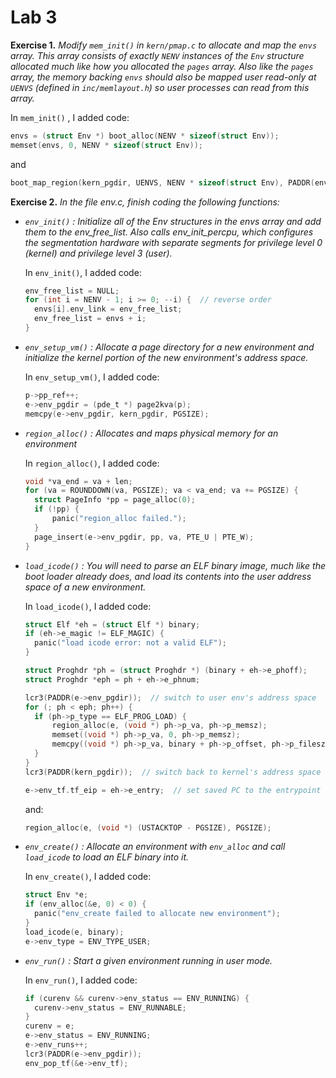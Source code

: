 # Lab 3

**Exercise 1.** *Modify `mem_init()` in `kern/pmap.c` to allocate and map the `envs` array. This array consists of exactly `NENV` instances of the `Env` structure allocated much like how you allocated the `pages` array. Also like the `pages` array, the memory backing `envs` should also be mapped user read-only at `UENVS` (defined in `inc/memlayout.h`) so user processes can read from this array.* 

In `mem_init()` , I added code:

```c
envs = (struct Env *) boot_alloc(NENV * sizeof(struct Env));
memset(envs, 0, NENV * sizeof(struct Env));
```

and

```c
boot_map_region(kern_pgdir, UENVS, NENV * sizeof(struct Env), PADDR(envs), PTE_U);
```

**Exercise 2.** *In the file env.c, finish coding the following functions:*

- *`env_init()` : Initialize all of the Env structures in the envs array and add them to the env_free_list. Also calls env_init_percpu, which configures the segmentation hardware with separate segments for privilege level 0 (kernel) and privilege level 3 (user).*

  In `env_init()`, I added code:

  ```c
  env_free_list = NULL;
  for (int i = NENV - 1; i >= 0; --i) {  // reverse order
  	envs[i].env_link = env_free_list;
  	env_free_list = envs + i;
  }
  ```

- *`env_setup_vm()` : Allocate a page directory for a new environment and initialize the kernel portion of the new environment's address space.*

  In `env_setup_vm()`, I added code:

  ```c
  p->pp_ref++;
  e->env_pgdir = (pde_t *) page2kva(p);
  memcpy(e->env_pgdir, kern_pgdir, PGSIZE);
  ```

- *`region_alloc()` : Allocates and maps physical memory for an environment*

  In `region_alloc()`, I added code:

  ```c
  void *va_end = va + len;
  for (va = ROUNDDOWN(va, PGSIZE); va < va_end; va += PGSIZE) {
  	struct PageInfo *pp = page_alloc(0);
  	if (!pp) {
  		panic("region_alloc failed.");
  	}
  	page_insert(e->env_pgdir, pp, va, PTE_U | PTE_W);
  }
  ```

- *`load_icode()` : You will need to parse an ELF binary image, much like the boot loader already does, and load its contents into the user address space of a new environment.*

  In `load_icode()`, I added code:

  ```c
  struct Elf *eh = (struct Elf *) binary;
  if (eh->e_magic != ELF_MAGIC) {
  	panic("load icode error: not a valid ELF");
  }
  
  struct Proghdr *ph = (struct Proghdr *) (binary + eh->e_phoff);
  struct Proghdr *eph = ph + eh->e_phnum;
  
  lcr3(PADDR(e->env_pgdir));  // switch to user env's address space
  for (; ph < eph; ph++) {
  	if (ph->p_type == ELF_PROG_LOAD) {
  		region_alloc(e, (void *) ph->p_va, ph->p_memsz);
  		memset((void *) ph->p_va, 0, ph->p_memsz);
  		memcpy((void *) ph->p_va, binary + ph->p_offset, ph->p_filesz);
  	}
  }
  lcr3(PADDR(kern_pgdir));  // switch back to kernel's address space
  
  e->env_tf.tf_eip = eh->e_entry;  // set saved PC to the entrypoint of the ELF
  ```

  and:

  ```c
  region_alloc(e, (void *) (USTACKTOP - PGSIZE), PGSIZE);
  ```

- *`env_create()` : Allocate an environment with `env_alloc` and call `load_icode` to load an ELF binary into it.*

  In `env_create()`, I added code:

  ```c
  struct Env *e;
  if (env_alloc(&e, 0) < 0) {
  	panic("env_create failed to allocate new environment");
  }
  load_icode(e, binary);
  e->env_type = ENV_TYPE_USER;
  ```

- *`env_run()` : Start a given environment running in user mode.*

  In `env_run()`, I added code:

  ```c
  if (curenv && curenv->env_status == ENV_RUNNING) {
  	curenv->env_status = ENV_RUNNABLE;
  }
  curenv = e;
  e->env_status = ENV_RUNNING;
  e->env_runs++;
  lcr3(PADDR(e->env_pgdir));
  env_pop_tf(&e->env_tf);
  ```


